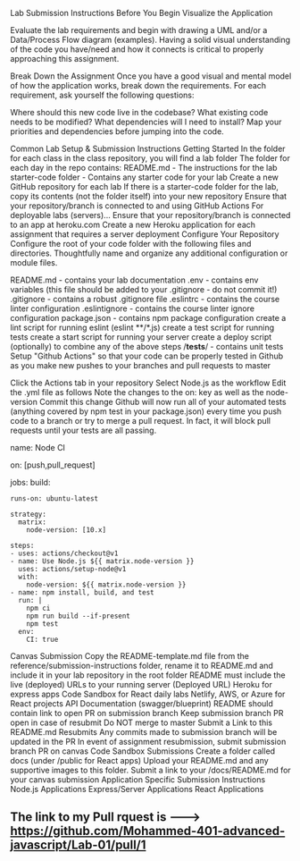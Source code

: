 Lab Submission Instructions
Before You Begin
Visualize the Application

Evaluate the lab requirements and begin with drawing a UML and/or a Data/Process Flow diagram (examples). Having a solid visual understanding of the code you have/need and how it connects is critical to properly approaching this assignment.

Break Down the Assignment Once you have a good visual and mental model of how the application works, break down the requirements. For each requirement, ask yourself the following questions:

Where should this new code live in the codebase?
What existing code needs to be modified?
What dependencies will I need to install?
Map your priorities and dependencies before jumping into the code.

Common Lab Setup & Submission Instructions
Getting Started
In the folder for each class in the class repository, you will find a lab folder
The folder for each day in the repo contains:
README.md - The instructions for the lab
starter-code folder - Contains any starter code for your lab
Create a new GitHub repository for each lab
If there is a starter-code folder for the lab, copy its contents (not the folder itself) into your new repository
Ensure that your repository/branch is connected to and using GitHub Actions
For deployable labs (servers)...
Ensure that your repository/branch is connected to an app at heroku.com
Create a new Heroku application for each assignment that requires a server deployment
Configure Your Repository
Configure the root of your code folder with the following files and directories. Thoughtfully name and organize any additional configuration or module files.

README.md - contains your lab documentation
.env - contains env variables (this file should be added to your .gitignore - do not commit it!)
.gitignore - contains a robust .gitignore file
.eslintrc - contains the course linter configuration
.eslintignore - contains the course linter ignore configuration
package.json - contains npm package configuration
create a lint script for running eslint (eslint **/*.js)
create a test script for running tests
create a start script for running your server
create a deploy script (optionally) to combine any of the above steps
/__tests__/ - contains unit tests
Setup "Github Actions" so that your code can be properly tested in Github as you make new pushes to your branches and pull requests to master

Click the Actions tab in your repository
Select Node.js as the workflow
Edit the .yml file as follows
Note the changes to the on: key as well as the node-version
Commit this change
Github will now run all of your automated tests (anything covered by npm test in your package.json) every time you push code to a branch or try to merge a pull request. In fact, it will block pull requests until your tests are all passing.

name: Node CI

on: [push,pull_request]

jobs:
  build:

    runs-on: ubuntu-latest

    strategy:
      matrix:
        node-version: [10.x]

    steps:
    - uses: actions/checkout@v1
    - name: Use Node.js ${{ matrix.node-version }}
      uses: actions/setup-node@v1
      with:
        node-version: ${{ matrix.node-version }}
    - name: npm install, build, and test
      run: |
        npm ci
        npm run build --if-present
        npm test
      env:
        CI: true
Canvas Submission
Copy the README-template.md file from the reference/submission-instructions folder, rename it to README.md and include it in your lab repository in the root folder
README must include the live (deployed) URLs to your
running server (Deployed URL)
Heroku for express apps
Code Sandbox for React daily labs
Netlify, AWS, or Azure for React projects
API Documentation (swagger/blueprint)
README should contain link to open PR on submission branch
Keep submission branch PR open in case of resubmit
Do NOT merge to master
Submit a Link to this README.md
Resubmits
Any commits made to submission branch will be updated in the PR
In event of assignment resubmission, submit submission branch PR on canvas
Code Sandbox Submissions
Create a folder called docs (under /public for React apps)
Upload your README.md and any supportive images to this folder.
Submit a link to your /docs/README.md for your canvas submission
Application Specific Submission Instructions
Node.js Applications
Express/Server Applications
React Applications

## The link to my Pull rquest is ---> https://github.com/Mohammed-401-advanced-javascript/Lab-01/pull/1